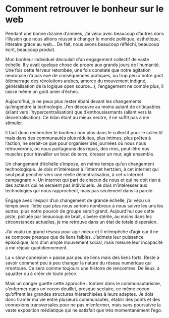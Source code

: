 # Comment retrouver le bonheur sur le web

Pendant une bonne dizaine d’années, j’ai vécu avec beaucoup d’autres dans l’illusion que nous allions réussir à changer le monde politique, esthétique, littéraire grâce au web… De fait, nous avons beaucoup réfléchi, beaucoup écrit, beaucoup produit.<span id="more-32474"></span>

Mon bonheur individuel découlait d’un engagement collectif de vaste échelle. Il y avait quelque chose de propre aux grands jours de l’humanité. Une fois cette ferveur retombée, une fois constaté que notre agitation neuronale n’a pas eue de conséquences pratiques, ou trop peu à notre goût (démarrage des révolutions arabes, amorce du mouvement indigné, généralisation de la logique open source…), l’engagement ne comble plus, il laisse même un goût amer d’échec.

Aujourd’hui, je ne peux plus rester ébahi devant les changements qu’engendre la technologie. J’en découvre au moins autant de critiquables (allant vers l’hypercentralisation) que d’enthousiasmants (allant vers la décentralisation). Ce bilan étant au mieux neutre, il ne suffit pas à me stimuler.

Il faut donc rechercher le bonheur non plus dans le collectif pour le collectif mais dans des communautés plus réduites, plus intimes, plus prêtes à l’action, ne serait-ce que pour organiser des journées où nous nous retrouverons, où nous partageons des repas, des rires, peut-être nos muscles pour travailler un bout de terre, dresser un mur, agir ensemble.

Un changement d’échelle s’impose, en même temps qu’un changement technologique. Je dois m’intéresser à l’internet hertzien, à cet internet qui seul peut pencher vers une réelle décentralisation, à cet « internet campagnard ». Un internet qui part de chacun de nous et qui ne doit rien à des acteurs qui ne seraient pas individuels. Je dois m’intéresser aux technologies qui nous rapprochent, mais pas seulement dans la parole.

Engagé avec l’espoir d’un changement de grande échelle, j’ai vécu un temps avec l’idée que plus nous serions nombreux à nous suivre les uns les autres, plus notre pouvoir de groupe serait grand. Aujourd’hui que cette piste, polluée par beaucoup de bruit, s’avère stérile, au moins dans les circonstances actuelles, je me retrouve dans un état de totale dispersion.

J’ai voulu un grand réseau pour agir mieux et il m’empêche d’agir car il ne se compose presque que de liens faibles. J’admets leur puissance épisodique, lors d’un ample mouvement social, mais mesure leur incapacité à me réjouir quotidiennement.

La « slow connexion » passe par peu de liens mais des liens forts. Reste à savoir comment peu à peu changer la nature du réseau numérique qui m’entoure. Ce sera comme toujours une histoire de rencontres. De lieux, à squatter ou à créer de toute pièce.

Mais un danger guette cette approche : tomber dans le communautarisme, s’enfermer dans un cocon douillet, presque sectaire, ce même cocon qu’offrent les grandes structures hiérarchisées à leurs adeptes. Je dois donc tramer ma vie entre plusieurs communautés, établir des ponts et des connexions transversales pour ne pas m’enfermer, mais sans poursuivre la vaste exposition médiatique qui ne satisfait que très momentanément l’ego.